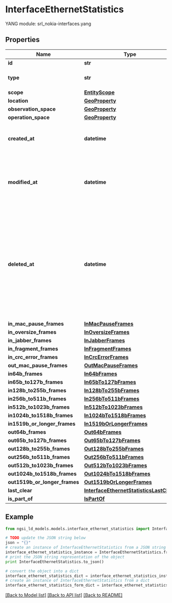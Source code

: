# InterfaceEthernetStatistics

 YANG module: srl_nokia-interfaces.yang 

## Properties

Name | Type | Description | Notes
------------ | ------------- | ------------- | -------------
**id** | **str** | Entity id.  | [optional] 
**type** | **str** | NGSI-LD Entity identifier. It has to be InterfaceEthernetStatistics. | [default to 'InterfaceEthernetStatistics']
**scope** | [**EntityScope**](EntityScope.md) |  | [optional] 
**location** | [**GeoProperty**](GeoProperty.md) |  | [optional] 
**observation_space** | [**GeoProperty**](GeoProperty.md) |  | [optional] 
**operation_space** | [**GeoProperty**](GeoProperty.md) |  | [optional] 
**created_at** | **datetime** | Is defined as the temporal Property at which the Entity, Property or Relationship was entered into an NGSI-LD system.  | [optional] [readonly] 
**modified_at** | **datetime** | Is defined as the temporal Property at which the Entity, Property or Relationship was last modified in an NGSI-LD system, e.g. in order to correct a previously entered incorrect value.  | [optional] [readonly] 
**deleted_at** | **datetime** | Is defined as the temporal Property at which the Entity, Property or Relationship was deleted from an NGSI-LD system.  Entity deletion timestamp. See clause 4.8 It is only used in notifications reporting deletions and in the Temporal Representation of Entities (clause 4.5.6), Properties (clause 4.5.7), Relationships (clause 4.5.8) and LanguageProperties (clause 5.2.32).  | [optional] [readonly] 
**in_mac_pause_frames** | [**InMacPauseFrames**](InMacPauseFrames.md) |  | [optional] 
**in_oversize_frames** | [**InOversizeFrames**](InOversizeFrames.md) |  | [optional] 
**in_jabber_frames** | [**InJabberFrames**](InJabberFrames.md) |  | [optional] 
**in_fragment_frames** | [**InFragmentFrames**](InFragmentFrames.md) |  | [optional] 
**in_crc_error_frames** | [**InCrcErrorFrames**](InCrcErrorFrames.md) |  | [optional] 
**out_mac_pause_frames** | [**OutMacPauseFrames**](OutMacPauseFrames.md) |  | [optional] 
**in64b_frames** | [**In64bFrames**](In64bFrames.md) |  | [optional] 
**in65b_to127b_frames** | [**In65bTo127bFrames**](In65bTo127bFrames.md) |  | [optional] 
**in128b_to255b_frames** | [**In128bTo255bFrames**](In128bTo255bFrames.md) |  | [optional] 
**in256b_to511b_frames** | [**In256bTo511bFrames**](In256bTo511bFrames.md) |  | [optional] 
**in512b_to1023b_frames** | [**In512bTo1023bFrames**](In512bTo1023bFrames.md) |  | [optional] 
**in1024b_to1518b_frames** | [**In1024bTo1518bFrames**](In1024bTo1518bFrames.md) |  | [optional] 
**in1519b_or_longer_frames** | [**In1519bOrLongerFrames**](In1519bOrLongerFrames.md) |  | [optional] 
**out64b_frames** | [**Out64bFrames**](Out64bFrames.md) |  | [optional] 
**out65b_to127b_frames** | [**Out65bTo127bFrames**](Out65bTo127bFrames.md) |  | [optional] 
**out128b_to255b_frames** | [**Out128bTo255bFrames**](Out128bTo255bFrames.md) |  | [optional] 
**out256b_to511b_frames** | [**Out256bTo511bFrames**](Out256bTo511bFrames.md) |  | [optional] 
**out512b_to1023b_frames** | [**Out512bTo1023bFrames**](Out512bTo1023bFrames.md) |  | [optional] 
**out1024b_to1518b_frames** | [**Out1024bTo1518bFrames**](Out1024bTo1518bFrames.md) |  | [optional] 
**out1519b_or_longer_frames** | [**Out1519bOrLongerFrames**](Out1519bOrLongerFrames.md) |  | [optional] 
**last_clear** | [**InterfaceEthernetStatisticsLastClear**](InterfaceEthernetStatisticsLastClear.md) |  | [optional] 
**is_part_of** | [**IsPartOf**](IsPartOf.md) |  | 

## Example

```python
from ngsi_ld_models.models.interface_ethernet_statistics import InterfaceEthernetStatistics

# TODO update the JSON string below
json = "{}"
# create an instance of InterfaceEthernetStatistics from a JSON string
interface_ethernet_statistics_instance = InterfaceEthernetStatistics.from_json(json)
# print the JSON string representation of the object
print InterfaceEthernetStatistics.to_json()

# convert the object into a dict
interface_ethernet_statistics_dict = interface_ethernet_statistics_instance.to_dict()
# create an instance of InterfaceEthernetStatistics from a dict
interface_ethernet_statistics_form_dict = interface_ethernet_statistics.from_dict(interface_ethernet_statistics_dict)
```
[[Back to Model list]](../README.md#documentation-for-models) [[Back to API list]](../README.md#documentation-for-api-endpoints) [[Back to README]](../README.md)



